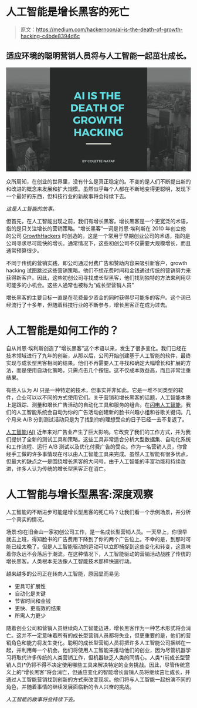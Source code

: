 # 人工智能是增长黑客的死亡

> 原文：<https://medium.com/hackernoon/ai-is-the-death-of-growth-hacking-c4bde8394d6c>

## 适应环境的聪明营销人员将与人工智能一起茁壮成长。

![](img/a039bce40281cfe64856c293c8a34f72.png)

众所周知，在创业的世界里，没有什么是真正稳定的。不变的是人们不断提出新的和改进的概念来发展和扩大规模。虽然似乎每个人都在不断地变得更聪明，发现下一个最好的东西，但科技行业的新故事将会持续下去。

*这是人工智能的故事。*

但首先，在人工智能出现之前，我们有增长黑客。增长黑客是一个更宽泛的术语，指的是只关注增长的营销策略。“增长黑客”一词是肖恩·埃利斯在 2010 年创立他的公司 [GrowthHackers](https://growthhackers.com/) 时创造的。这是一个常用于早期创业公司的术语，指的是公司寻求尽可能快的增长。通常情况下，这些初创公司不仅需要大规模增长，而且通常预算很少。

不同于传统的营销实践，即公司通过付费广告和赞助内容来吸引新客户，growth hacking 试图跳过这些营销策略。他们不想花费时间和金钱通过传统的营销努力来获得新客户。因此，这些初创公司寻找成长型黑客，他们找到独特的方法来利用尽可能多的小机会。这些人通常也被称为“成长型营销人员”

增长黑客的主要目标一直是在花费最少资金的同时获得尽可能多的客户。这个词已经流行了十多年，但随着科技行业的不断参与，增长黑客正在成为过去。

# 人工智能是如何工作的？

自从肖恩·埃利斯创造了“增长黑客”这个术语以来，发生了很多变化。我们已经在技术领域进行了九年的创新，从那以后，公司开始创建基于人工智能的软件，最终实现与成长型黑客相同的结果。他们不再需要人工寻找和确定大幅增长和扩展的方法，而是使用自动化策略，只需点击几个按钮。这不仅成本效益高，而且非常注重结果。

有些人认为 AI 只是一种特定的技术，但事实并非如此。它是一堆不同类型的软件，企业可以以不同的方式使用它们。关于营销和增长黑客的话题，人工智能本质上是跟踪、测量和增长广告活动的自动化工具和服务的组合。在[闪电人工智能](https://lightningai.com/)，我们的人工智能系统会自动为你的广告活动创建新的脸书兴趣小组和谷歌关键词。几个月来 A/B 分割测试活动只是为了找到你的理想受众的日子已经一去不复返了。

[人工智能(AI)](https://blog.lightningai.com/the-ultimate-guide-to-ai-in-advertising-c09273e1e137) 近年来对广告业产生了巨大影响。它改变了我们的工作方式，并为我们提供了全新的测试工具和策略。这些工具非常适合分析大型数据集、自动化系统和工作流程、运行 A/B 测试以及优化付费广告的受众。作为一名营销人员，你曾经手工做的许多事情现在可以由人工智能工具来完成。虽然人工智能有很多优点，但最大的缺点之一是围绕增长黑客的大问号。由于人工智能的丰富功能和持续改进，许多人认为传统的增长型黑客正在消亡。

# **人工智能与增长型黑客:深度观察**

人工智能的不断进步可能是增长型黑客的死亡吗？让我们看一个示例场景，并分析一个真实的情况。

场景:你在旧金山一家初创公司工作，是一名成长型营销人员。一天早上，你很早就去上班，得知脸书的广告费用下降到了你的两个广告位上。不幸的是，到那时可能已经太晚了。但是人工智能驱动的运动可以立即捕捉到这些变化和转变，这意味着你永远不会落后于潮流。在这种情况下，人工智能驱动的营销活动战胜了传统的增长黑客。人类根本无法像人工智能技术那样快速行动。

越来越多的公司正在转向人工智能，原因显而易见:

*   更具可扩展性
*   自动化是关键
*   节省时间和金钱
*   更快、更高效的结果
*   所需人力更少

随着创业公司和营销人员继续向人工智能迈进，增长黑客作为一种艺术形式将会消亡。这并不一定意味着所有的成长型营销人员都将失业，但更重要的是，他们的营销角色和能力将发生变化。聪明的成长型营销人员将把许多人工智能公司捆绑在一起，并利用每一个机会。他们将使用人工智能来推动他们的创业，因为尽管机器学习将取代许多传统的人类营销工作，但机器缺乏人类的同情心。人类*(前成长型营销人员)*仍将不得不决定使用哪些工具来解决特定的业务挑战。因此，尽管传统意义上的“增长黑客”将会消亡，但适应变化的智能增长营销人员将继续茁壮成长，并通过人工智能营销找到创新的方式来改变现状。他们将与人工智能一起扮演不同的角色，并随着事情的继续发展面临新的令人兴奋的挑战。

*人工智能的故事将会持续下去。*